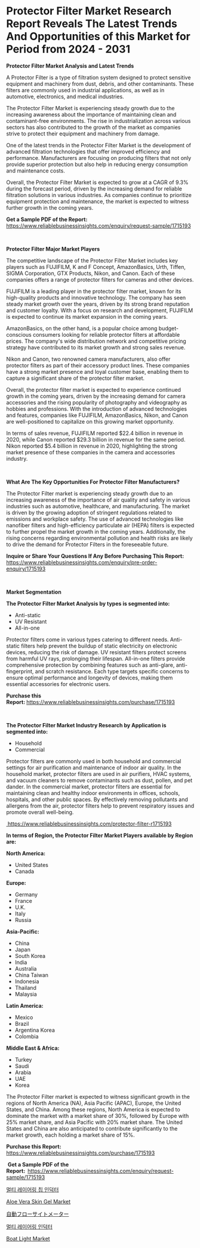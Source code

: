 <p><h1>Protector Filter Market Research Report Reveals The Latest Trends And Opportunities of this Market for Period from 2024 - 2031</h1></p><p><strong>Protector Filter Market Analysis and Latest Trends</strong></p>
<p><p>A Protector Filter is a type of filtration system designed to protect sensitive equipment and machinery from dust, debris, and other contaminants. These filters are commonly used in industrial applications, as well as in automotive, electronics, and medical industries.</p><p>The Protector Filter Market is experiencing steady growth due to the increasing awareness about the importance of maintaining clean and contaminant-free environments. The rise in industrialization across various sectors has also contributed to the growth of the market as companies strive to protect their equipment and machinery from damage.</p><p>One of the latest trends in the Protector Filter Market is the development of advanced filtration technologies that offer improved efficiency and performance. Manufacturers are focusing on producing filters that not only provide superior protection but also help in reducing energy consumption and maintenance costs.</p><p>Overall, the Protector Filter Market is expected to grow at a CAGR of 9.3% during the forecast period, driven by the increasing demand for reliable filtration solutions in various industries. As companies continue to prioritize equipment protection and maintenance, the market is expected to witness further growth in the coming years.</p></p>
<p><strong>Get a Sample PDF of the Report:&nbsp;</strong> <a href="https://www.reliablebusinessinsights.com/enquiry/request-sample/1715193">https://www.reliablebusinessinsights.com/enquiry/request-sample/1715193</a></p>
<p>&nbsp;</p>
<p><strong>Protector Filter Major Market Players</strong></p>
<p><p>The competitive landscape of the Protector Filter Market includes key players such as FUJIFILM, K and F Concept, AmazonBasics, Urth, Tiffen, SIGMA Corporation, GTX Products, Nikon, and Canon. Each of these companies offers a range of protector filters for cameras and other devices.</p><p>FUJIFILM is a leading player in the protector filter market, known for its high-quality products and innovative technology. The company has seen steady market growth over the years, driven by its strong brand reputation and customer loyalty. With a focus on research and development, FUJIFILM is expected to continue its market expansion in the coming years.</p><p>AmazonBasics, on the other hand, is a popular choice among budget-conscious consumers looking for reliable protector filters at affordable prices. The company's wide distribution network and competitive pricing strategy have contributed to its market growth and strong sales revenue.</p><p>Nikon and Canon, two renowned camera manufacturers, also offer protector filters as part of their accessory product lines. These companies have a strong market presence and loyal customer base, enabling them to capture a significant share of the protector filter market.</p><p>Overall, the protector filter market is expected to experience continued growth in the coming years, driven by the increasing demand for camera accessories and the rising popularity of photography and videography as hobbies and professions. With the introduction of advanced technologies and features, companies like FUJIFILM, AmazonBasics, Nikon, and Canon are well-positioned to capitalize on this growing market opportunity.</p><p>In terms of sales revenue, FUJIFILM reported $22.4 billion in revenue in 2020, while Canon reported $29.3 billion in revenue for the same period. Nikon reported $5.4 billion in revenue in 2020, highlighting the strong market presence of these companies in the camera and accessories industry.</p></p>
<p>&nbsp;</p>
<p><strong>What Are The Key Opportunities For Protector Filter Manufacturers?</strong></p>
<p><p>The Protector Filter market is experiencing steady growth due to an increasing awareness of the importance of air quality and safety in various industries such as automotive, healthcare, and manufacturing. The market is driven by the growing adoption of stringent regulations related to emissions and workplace safety. The use of advanced technologies like nanofiber filters and high-efficiency particulate air (HEPA) filters is expected to further propel the market growth in the coming years. Additionally, the rising concerns regarding environmental pollution and health risks are likely to drive the demand for Protector Filters in the foreseeable future.</p></p>
<p><strong>Inquire or Share Your Questions If Any Before Purchasing This Report:</strong> <a href="https://www.reliablebusinessinsights.com/enquiry/pre-order-enquiry/1715193">https://www.reliablebusinessinsights.com/enquiry/pre-order-enquiry/1715193</a></p>
<p>&nbsp;</p>
<p><strong>Market Segmentation</strong></p>
<p><strong>The Protector Filter Market Analysis by types is segmented into:</strong></p>
<p><ul><li>Anti-static</li><li>UV Resistant</li><li>All-in-one</li></ul></p>
<p><p>Protector filters come in various types catering to different needs. Anti-static filters help prevent the buildup of static electricity on electronic devices, reducing the risk of damage. UV resistant filters protect screens from harmful UV rays, prolonging their lifespan. All-in-one filters provide comprehensive protection by combining features such as anti-glare, anti-fingerprint, and scratch resistance. Each type targets specific concerns to ensure optimal performance and longevity of devices, making them essential accessories for electronic users.</p></p>
<p><strong>Purchase this Report:&nbsp;</strong><a href="https://www.reliablebusinessinsights.com/purchase/1715193">https://www.reliablebusinessinsights.com/purchase/1715193</a></p>
<p>&nbsp;</p>
<p><strong>The Protector Filter Market Industry Research by Application is segmented into:</strong></p>
<p><ul><li>Household</li><li>Commercial</li></ul></p>
<p><p>Protector filters are commonly used in both household and commercial settings for air purification and maintenance of indoor air quality. In the household market, protector filters are used in air purifiers, HVAC systems, and vacuum cleaners to remove contaminants such as dust, pollen, and pet dander. In the commercial market, protector filters are essential for maintaining clean and healthy indoor environments in offices, schools, hospitals, and other public spaces. By effectively removing pollutants and allergens from the air, protector filters help to prevent respiratory issues and promote overall well-being.</p></p>
<p><a href="https://www.reliablebusinessinsights.com/protector-filter-r1715193">&nbsp;https://www.reliablebusinessinsights.com/protector-filter-r1715193</a></p>
<p><strong>In terms of Region, the Protector Filter Market Players available by Region are:</strong></p>
<p>
    <p> <strong> North America: </strong>
        <ul>
            <li>United States</li>
            <li>Canada</li>
        </ul>
        </p> 
    <p> <strong> Europe: </strong>
        <ul>
            <li>Germany</li>
            <li>France</li>
            <li>U.K.</li>
            <li>Italy</li>
            <li>Russia</li>
        </ul>
        </p> 
    <p> <strong> Asia-Pacific: </strong>
        <ul>
            <li>China</li>
            <li>Japan</li>
            <li>South Korea</li>
            <li>India</li>
            <li>Australia</li>
            <li>China Taiwan</li>
            <li>Indonesia</li>
            <li>Thailand</li>
            <li>Malaysia</li>
        </ul>
        </p> 
    <p> <strong> Latin America: </strong>
        <ul>
            <li>Mexico</li>
            <li>Brazil</li>
            <li>Argentina Korea</li>
            <li>Colombia</li>
        </ul>
        </p> 
    <p> <strong> Middle East & Africa: </strong>
        <ul>
            <li>Turkey</li>
            <li>Saudi</li>
            <li>Arabia</li>
            <li>UAE</li>
            <li>Korea</li>
        </ul>
    </p>
    </p>
<p><p>The Protector Filter market is expected to witness significant growth in the regions of North America (NA), Asia Pacific (APAC), Europe, the United States, and China. Among these regions, North America is expected to dominate the market with a market share of 30%, followed by Europe with 25% market share, and Asia Pacific with 20% market share. The United States and China are also anticipated to contribute significantly to the market growth, each holding a market share of 15%.</p></p>
<p><strong>Purchase this Report: </strong><a href="https://www.reliablebusinessinsights.com/purchase/1715193">https://www.reliablebusinessinsights.com/purchase/1715193</a></p>
<p>&nbsp;<strong>Get a Sample PDF of the Report:&nbsp;&nbsp;</strong><a href="https://www.reliablebusinessinsights.com/enquiry/request-sample/1715193">https://www.reliablebusinessinsights.com/enquiry/request-sample/1715193</a></p>
<p><strong></strong></p>
<p><p><a href="https://github.com/ahmadrevanz10/Market-Research-Report-List-1/blob/main/6975879124157.md">멀티 레이어링 칩 인덕터</a></p><p><a href="https://github.com/peachesmcdowel1/Market-Research-Report-List-3/blob/main/aloe-vera-skin-gel-market.md">Aloe Vera Skin Gel Market</a></p><p><a href="https://github.com/lily-u-genius/Market-Research-Report-List-2/blob/main/1082972113524.md">自動フローサイトメーター</a></p><p><a href="https://github.com/jimahmed0511/Market-Research-Report-List-1/blob/main/2595397124156.md">멀티 레이어링 인덕터</a></p><p><a href="https://github.com/redneck06/Market-Research-Report-List-3/blob/main/boat-light-market.md">Boat Light Market</a></p></p>